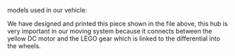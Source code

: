 models used in our vehicle:

We have designed and printed this piece shown in the file above, this hub is very important in our moving system because it connects between
the yellow DC motor and the LEGO gear which is linked to the differential into the wheels.
